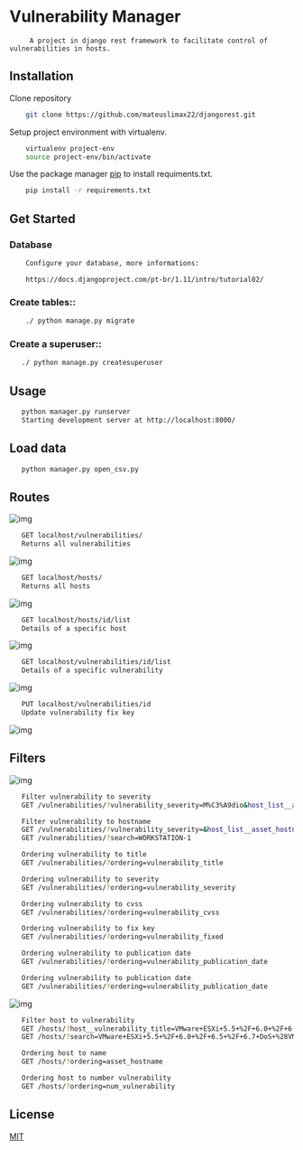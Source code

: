 # Vulnerability Manager

         A project in django rest framework to facilitate control of vulnerabilities in hosts.

## Installation
Clone repository
```bash
    git clone https://github.com/mateuslimax22/djangorest.git
```
Setup project environment with virtualenv.

```bash
    virtualenv project-env
    source project-env/bin/activate
```
Use the package manager [pip](https://pip.pypa.io/en/stable/) to install requiments.txt.

```bash
    pip install -r requirements.txt
```
## Get Started
### Database
```bash
    Configure your database, more informations:
 ```
        https://docs.djangoproject.com/pt-br/1.11/intro/tutorial02/
    
### Create tables::
```bash
    ./ python manage.py migrate
```
### Create a superuser::
```bash
   ./ python manage.py createsuperuser
```
## Usage
```bash
   python manager.py runserver
   Starting development server at http://localhost:8000/
```
## Load data
```bash
   python manager.py open_csv.py
```
## Routes
![img](https://i.imgur.com/zYBiaJ0.png)
```bash
   GET localhost/vulnerabilities/
   Returns all vulnerabilities
```
![img](https://i.imgur.com/wzmevT3.png)

```bash
   GET localhost/hosts/
   Returns all hosts
```
![img](https://i.imgur.com/7GersRo.png)

```bash
   GET localhost/hosts/id/list
   Details of a specific host
```
![img](https://i.imgur.com/ilsXy3M.png)

```bash
   GET localhost/vulnerabilities/id/list
   Details of a specific vulnerability
```
![img](https://i.imgur.com/40EGX9x.png)


```bash
   PUT localhost/vulnerabilities/id
   Update vulnerability fix key
```
![img](https://i.imgur.com/ahG6Po7.png)

## Filters
![img](https://i.imgur.com/lBPDMF1.png)

```bash
   Filter vulnerability to severity
   GET /vulnerabilities/?vulnerability_severity=M%C3%A9dio&host_list__asset_hostname=
```
```bash
   Filter vulnerability to hostname
   GET /vulnerabilities/?vulnerability_severity=&host_list__asset_hostname=WORKSTATION-1
   GET /vulnerabilities/?search=WORKSTATION-1
```
```bash
   Ordering vulnerability to title
   GET /vulnerabilities/?ordering=vulnerability_title
```
```bash
   Ordering vulnerability to severity
   GET /vulnerabilities/?ordering=vulnerability_severity
```
```bash
   Ordering vulnerability to cvss
   GET /vulnerabilities/?ordering=vulnerability_cvss
```
```bash
   Ordering vulnerability to fix key 
   GET /vulnerabilities/?ordering=vulnerability_fixed
```
```bash
   Ordering vulnerability to publication date
   GET /vulnerabilities/?ordering=vulnerability_publication_date
```
```bash
   Ordering vulnerability to publication date
   GET /vulnerabilities/?ordering=vulnerability_publication_date
```
![img](https://i.imgur.com/7HWvmJs.png)

```bash
   Filter host to vulnerability
   GET /hosts/?host__vulnerability_title=VMware+ESXi+5.5+%2F+6.0+%2F+6.5+%2F+6.7+DoS+%28VMSA-2018-0018%29+%28remote+check%29
   GET /hosts/?search=VMware+ESXi+5.5+%2F+6.0+%2F+6.5+%2F+6.7+DoS+%28VMSA-2018-0018%29+%28remote+check%29
```
```bash
   Ordering host to name
   GET /hosts/?ordering=asset_hostname
```
```bash
   Ordering host to number vulnerability
   GET /hosts/?ordering=num_vulnerability
```

## License
[MIT](https://choosealicense.com/licenses/mit/)

